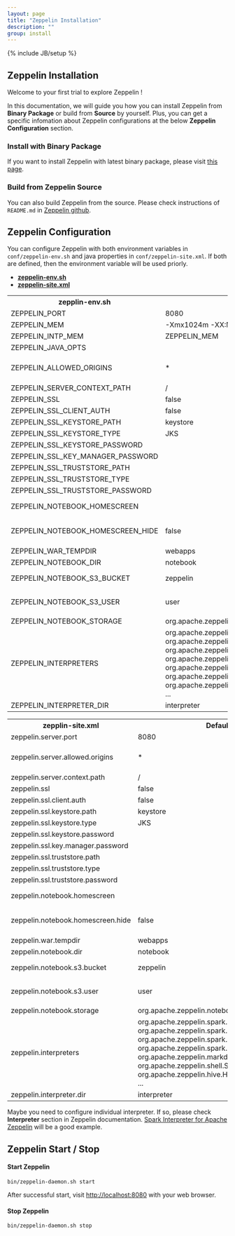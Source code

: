 ```yaml
---
layout: page
title: "Zeppelin Installation"
description: ""
group: install
---
```

<!--
Licensed under the Apache License, Version 2.0 (the "License");
you may not use this file except in compliance with the License.
You may obtain a copy of the License at

http://www.apache.org/licenses/LICENSE-2.0

Unless required by applicable law or agreed to in writing, software
distributed under the License is distributed on an "AS IS" BASIS,
WITHOUT WARRANTIES OR CONDITIONS OF ANY KIND, either express or implied.
See the License for the specific language governing permissions and
limitations under the License.
-->
{% include JB/setup %}



## Zeppelin Installation
Welcome to your first trial to explore Zeppelin ! 

In this documentation, we will guide you how you can install Zeppelin from **Binary Package** or build from **Source** by yourself. Plus, you can get a specific infomation about Zeppelin configurations at the below **Zeppelin Configuration** section.

### Install with Binary Package

If you want to install Zeppelin with latest binary package, please visit [this page](http://zeppelin.incubator.apache.org/download.html).

### Build from  Zeppelin Source

You can also build Zeppelin from the source. Please check instructions of `README.md` in [Zeppelin github](https://github.com/apache/incubator-zeppelin/blob/master/README.md). 


## Zeppelin Configuration

You can configure Zeppelin with both environment variables in `conf/zeppelin-env.sh` and java properties in `conf/zeppelin-site.xml`. If both are defined, then the environment variable will be used priorly.

<ul class="nav nav-tabs">
  <li class="active"><a data-toggle="tab" href="#zeppelin-env"><b>zeppelin-env.sh</b></a></li>
  <li><a data-toggle="tab" href="#zeppelin-site"><b>zeppelin-site.xml</b></a></li>
</ul>

<div class="tab-content">
  <div id="zeppelin-env" class="tab-pane fade in active">
    <table class="table-configuration">
      <tr>
        <th>zepplin-env.sh</th>
        <th>Default Value</th>
        <th>Description</th>
      </tr>
      <tr>
        <td>ZEPPELIN_PORT</td>
        <td>8080</td>
        <td>Zeppelin server port</td>
      </tr>
      <tr>
        <td>ZEPPELIN_MEM</td>
        <td>-Xmx1024m -XX:MaxPermSize=512m</td>
        <td>JVM mem options</td>
      </tr>
      <tr>
        <td>ZEPPELIN_INTP_MEM</td>
        <td>ZEPPELIN_MEM</td>
        <td>JVM mem options for interpreter process</td>
      </tr>
      <tr>
        <td>ZEPPELIN_JAVA_OPTS</td>
        <td></td>
        <td>JVM Options</td>
      </tr>
      <tr>
        <td>ZEPPELIN_ALLOWED_ORIGINS</td>
        <td>*</td>
        <td>Enables a way to specify a ',' separated list of allowed origins for rest and websockets. <br /> i.e. http://localhost:8080 </td>
      </tr>
      <tr>
        <td>ZEPPELIN_SERVER_CONTEXT_PATH</td>
        <td>/</td>
        <td>The context path of the web application</td>
      </tr>
      <tr>
        <td>ZEPPELIN_SSL</td>
        <td>false</td>
        <td></td>
      </tr>
      <tr>
        <td>ZEPPELIN_SSL_CLIENT_AUTH</td>
        <td>false</td>
        <td></td>
      </tr>
      <tr>
        <td>ZEPPELIN_SSL_KEYSTORE_PATH</td>
        <td>keystore</td>
        <td></td>
      </tr>
      <tr>
        <td>ZEPPELIN_SSL_KEYSTORE_TYPE</td>
        <td>JKS</td>
        <td></td>
      </tr>
      <tr>
        <td>ZEPPELIN_SSL_KEYSTORE_PASSWORD</td>
        <td></td>
        <td></td>
      </tr>
      <tr>
        <td>ZEPPELIN_SSL_KEY_MANAGER_PASSWORD</td>
        <td></td>
        <td></td>
      </tr>
      <tr>
        <td>ZEPPELIN_SSL_TRUSTSTORE_PATH</td>
        <td></td>
        <td></td>
      </tr>
      <tr>
        <td>ZEPPELIN_SSL_TRUSTSTORE_TYPE</td>
        <td></td>
        <td></td>
      </tr>
      <tr>
        <td>ZEPPELIN_SSL_TRUSTSTORE_PASSWORD</td>
        <td></td>
        <td></td>
      </tr>
      <tr>
        <td>ZEPPELIN_NOTEBOOK_HOMESCREEN</td>
        <td></td>
        <td>A notebook id displayed in homescreen <br />i.e. 2A94M5J1Z</td>
      </tr>
      <tr>
        <td>ZEPPELIN_NOTEBOOK_HOMESCREEN_HIDE</td>
        <td>false</td>
        <td>This value can be "true" when you want to hide notebooks from Zeppelin homescreen.</td>
      </tr>
      <tr>
        <td>ZEPPELIN_WAR_TEMPDIR</td>
        <td>webapps</td>
        <td>Jetty temporary directory location</td>
      </tr>
      <tr>
        <td>ZEPPELIN_NOTEBOOK_DIR</td>
        <td>notebook</td>
        <td>A directory path of Zeppelin notebook files</td>
      </tr>
      <tr>
        <td>ZEPPELIN_NOTEBOOK_S3_BUCKET</td>
        <td>zeppelin</td>
        <td>S3 Bucket where Zeppelin notebook files will be saved</td>
      </tr>
      <tr>
        <td>ZEPPELIN_NOTEBOOK_S3_USER</td>
        <td>user</td>
        <td>A user name of S3 bucket<br />i.e. <code>bucket/user/notebook/2A94M5J1Z/note.json</code></td>
      </tr>
      <tr>
        <td>ZEPPELIN_NOTEBOOK_STORAGE</td>
        <td>org.apache.zeppelin.notebook.repo.VFSNotebookRepo</td>
        <td>Comma separated list of notebook storage</td>
      </tr>
      <tr>
        <td>ZEPPELIN_INTERPRETERS</td>
      <description></description>
        <td>org.apache.zeppelin.spark.SparkInterpreter,<br />org.apache.zeppelin.spark.PySparkInterpreter,<br />org.apache.zeppelin.spark.SparkSqlInterpreter,<br />org.apache.zeppelin.spark.DepInterpreter,<br />org.apache.zeppelin.markdown.Markdown,<br />org.apache.zeppelin.shell.ShellInterpreter,<br />org.apache.zeppelin.hive.HiveInterpreter<br />
        ...
        </td>
        <td>Comma separated interpreter configurations [Class] <br /> The first interpreter will be a default.</td>
      </tr>
      <tr>
        <td>ZEPPELIN_INTERPRETER_DIR</td>
        <td>interpreter</td>
        <td>Zeppelin interpreter directory</td>
      </tr>
    </table>
  </div>
  <div id="zeppelin-site" class="tab-pane fade">
    <table class="table-configuration">
      <tr>
        <th>zepplin-site.xml</th>
        <th>Default value</th>
        <th>Description</th>
      </tr>
      <tr>
        <td>zeppelin.server.port</td>
        <td>8080</td>
        <td>Zeppelin server port</td>
      </tr>
      <tr>
        <td>zeppelin.server.allowed.origins</td>
        <td>*</td>
        <td>Enables a way to specify a ',' separated list of allowed origins for rest and websockets. <br /> i.e. http://localhost:8080 </td>
      </tr>
      <tr>
        <td>zeppelin.server.context.path</td>
        <td>/</td>
        <td>The context path of the web application</td>
      </tr>
      <tr>
        <td>zeppelin.ssl</td>
        <td>false</td>
        <td></td>
      </tr>
      <tr>
        <td>zeppelin.ssl.client.auth</td>
        <td>false</td>
        <td></td>
      </tr>
      <tr>
        <td>zeppelin.ssl.keystore.path</td>
        <td>keystore</td>
        <td></td>
      </tr>
      <tr>
        <td>zeppelin.ssl.keystore.type</td>
        <td>JKS</td>
        <td></td>
      </tr>
      <tr>
        <td>zeppelin.ssl.keystore.password</td>
        <td></td>
        <td></td>
      </tr>
      <tr>
        <td>zeppelin.ssl.key.manager.password</td>
        <td></td>
        <td></td>
      </tr>
      <tr>
        <td>zeppelin.ssl.truststore.path</td>
        <td></td>
        <td></td>
      </tr>
      <tr>
        <td>zeppelin.ssl.truststore.type</td>
        <td></td>
        <td></td>
      </tr>
      <tr>
        <td>zeppelin.ssl.truststore.password</td>
        <td></td>
        <td></td>
      </tr>
      <tr>
        <td>zeppelin.notebook.homescreen</td>
        <td></td>
        <td>A notebook id displayed in homescreen <br />i.e. 2A94M5J1Z</td>
      </tr>
      <tr>
        <td>zeppelin.notebook.homescreen.hide</td>
        <td>false</td>
        <td>This value can be "true" when you want to hide notebooks from Zeppelin homescreen.</td>
      </tr>
      <tr>
        <td>zeppelin.war.tempdir</td>
        <td>webapps</td>
        <td>Jetty temporary directory location</td>
      </tr>
      <tr>
        <td>zeppelin.notebook.dir</td>
        <td>notebook</td>
        <td>A directory path of Zeppelin notebook files</td>
      </tr>
      <tr>
        <td>zeppelin.notebook.s3.bucket</td>
        <td>zeppelin</td>
        <td>S3 Bucket where Zeppelin notebook files will be saved</td>
      </tr>
      <tr>
        <td>zeppelin.notebook.s3.user</td>
        <td>user</td>
        <td>A user name of S3 bucket<br />i.e. <code>bucket/user/notebook/2A94M5J1Z/note.json</code></td>
      </tr>
      <tr>
        <td>zeppelin.notebook.storage</td>
        <td>org.apache.zeppelin.notebook.repo.VFSNotebookRepo</td>
        <td>Comma separated list of notebook storage</td>
      </tr>
      <tr>
        <td>zeppelin.interpreters</td>
      <description></description>
        <td>org.apache.zeppelin.spark.SparkInterpreter,<br />org.apache.zeppelin.spark.PySparkInterpreter,<br />org.apache.zeppelin.spark.SparkSqlInterpreter,<br />org.apache.zeppelin.spark.DepInterpreter,<br />org.apache.zeppelin.markdown.Markdown,<br />org.apache.zeppelin.shell.ShellInterpreter,<br />org.apache.zeppelin.hive.HiveInterpreter<br />
        ...
        </td>
        <td>Comma separated interpreter configurations [Class] <br /> The first interpreter will be a default.</td>
      </tr>
      <tr>
        <td>zeppelin.interpreter.dir</td>
        <td>interpreter</td>
        <td>Zeppelin interpreter directory</td>
      </tr>
    </table>
  </div>
</div>

Maybe you need to configure individual interpreter. If so, please check **Interpreter** section in Zeppelin documentation.
[Spark Interpreter for Apache Zeppelin](../interpreter/spark.html) will be a good example. 

## Zeppelin Start / Stop
#### Start Zeppelin

```
bin/zeppelin-daemon.sh start
```
After successful start, visit [http://localhost:8080](http://localhost:8080) with your web browser.

#### Stop Zeppelin

```
bin/zeppelin-daemon.sh stop
```


